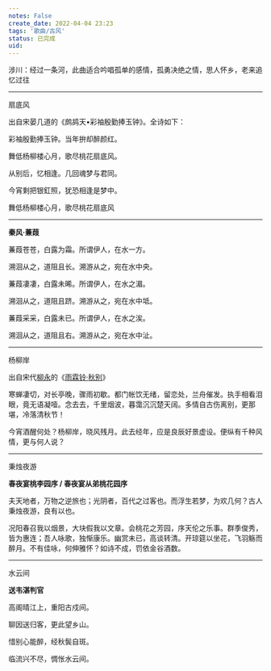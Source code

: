 ```yaml
---
notes: False
create_date: 2022-04-04 23:23
tags: '歌曲/古风'
status: 已完成 
uid: 
---
```



涉川：经过一条河，此曲适合吟唱孤单的感情，孤勇决绝之情，思人怀乡，老来追忆过往

---

扇底风

出自宋晏几道的《鹧鸪天•彩袖殷勤捧玉钟》。全诗如下：

彩袖殷勤捧玉钟。当年拚却醉颜红。

舞低杨柳楼心月，歌尽桃花扇底风。

从别后，忆相逢。几回魂梦与君同。

今宵剩把银釭照，犹恐相逢是梦中。

舞低杨柳楼心月，歌尽桃花扇底风

---

**秦风·蒹葭**

蒹葭苍苍，白露为霜。所谓伊人，在水一方。

溯洄从之，道阻且长。溯游从之，宛在水中央。

蒹葭凄凄，白露未晞。所谓伊人，在水之湄。

溯洄从之，道阻且跻。溯游从之，宛在水中坻。

蒹葭采采，白露未已。所谓伊人，在水之涘。

溯洄从之，道阻且右。溯游从之，宛在水中沚。

---

杨柳岸

出自宋代[柳永](https://so.gushiwen.cn/authorv_682bdf0fd34e.aspx)的《[雨霖铃·秋别](https://so.gushiwen.cn/shiwenv_4d795944b856.aspx)》

寒蝉凄切，对长亭晚，骤雨初歇。都门帐饮无绪，留恋处，兰舟催发。执手相看泪眼，竟无语凝噎。念去去，千里烟波，暮霭沉沉楚天阔。多情自古伤离别，更那堪，冷落清秋节！

今宵酒醒何处？杨柳岸，晓风残月。此去经年，应是良辰好景虚设。便纵有千种风情，更与何人说？

---

秉烛夜游

**春夜宴桃李园序 / 春夜宴从弟桃花园序**

夫天地者，万物之逆旅也；光阴者，百代之过客也。而浮生若梦，为欢几何？古人秉烛夜游，良有以也。

况阳春召我以烟景，大块假我以文章。会桃花之芳园，序天伦之乐事。群季俊秀，皆为惠连；吾人咏歌，独惭康乐。幽赏未已，高谈转清。开琼筵以坐花，飞羽觞而醉月。不有佳咏，何伸雅怀？如诗不成，罚依金谷酒数。

---

水云间

**送韦湛判官**

高阁晴江上，重阳古戍间。

聊因送归客，更此望乡山。

惜别心能醉，经秋鬓自斑。

临流兴不尽，惆怅水云间。

